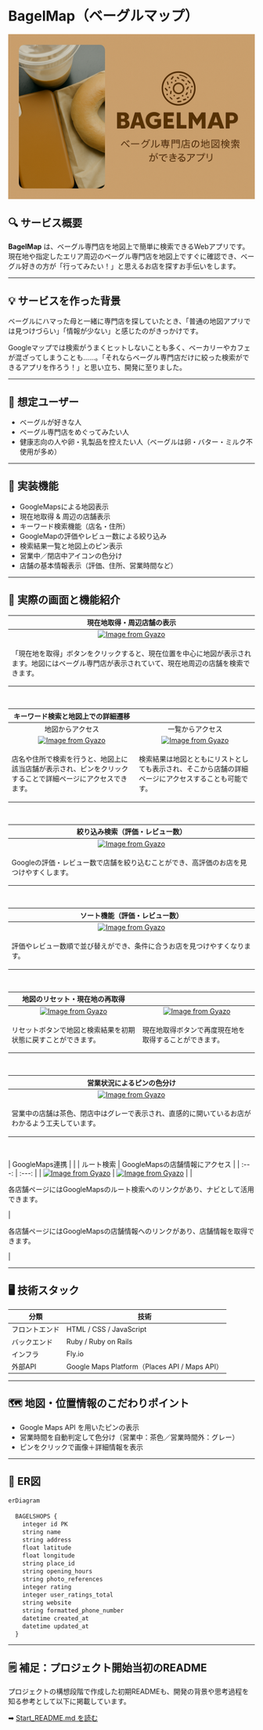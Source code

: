 # BagelMap（ベーグルマップ）

![screenshot](app/assets/images/ogp_bagel.png)

## 🔍 サービス概要

**BagelMap** は、ベーグル専門店を地図上で簡単に検索できるWebアプリです。現在地や指定したエリア周辺のベーグル専門店を地図上ですぐに確認でき、ベーグル好きの方が「行ってみたい！」と思えるお店を探すお手伝いをします。

---

## 💡 サービスを作った背景

ベーグルにハマった母と一緒に専門店を探していたとき、「普通の地図アプリでは見つけづらい」「情報が少ない」と感じたのがきっかけです。

Googleマップでは検索がうまくヒットしないことも多く、ベーカリーやカフェが混ざってしまうことも……。「それならベーグル専門店だけに絞った検索ができるアプリを作ろう！」と思い立ち、開発に至りました。

---

## 👤 想定ユーザー

- ベーグルが好きな人
- ベーグル専門店をめぐってみたい人
- 健康志向の人や卵・乳製品を控えたい人（ベーグルは卵・バター・ミルク不使用が多め）

---

## 🚀 実装機能

- GoogleMapsによる地図表示
- 現在地取得 & 周辺の店舗表示
- キーワード検索機能（店名・住所）
- GoogleMapの評価やレビュー数による絞り込み
- 検索結果一覧と地図上のピン表示
- 営業中／閉店中アイコンの色分け
- 店舗の基本情報表示（評価、住所、営業時間など）

---

## 📸 実際の画面と機能紹介

| 現在地取得・周辺店舗の表示 |
| :---: |
| [![Image from Gyazo](https://i.gyazo.com/f5f38ee2caae966dc8d6c4ff693fc857.gif)](https://gyazo.com/f5f38ee2caae966dc8d6c4ff693fc857) |
| <p align="left">「現在地を取得」ボタンをクリックすると、現在位置を中心に地図が表示されます。地図にはベーグル専門店が表示されていて、現在地周辺の店舗を検索できます。</p> |
<br>

| キーワード検索と地図上での詳細遷移 | |
| :---: | :---: |
| 地図からアクセス | 一覧からアクセス |
| [![Image from Gyazo](https://i.gyazo.com/11c596da2597b82e97a1fd6c67d02b21.gif)](https://gyazo.com/11c596da2597b82e97a1fd6c67d02b21) | [![Image from Gyazo](https://i.gyazo.com/4f98914965942a313ebc9df25f75f1be.gif)](https://gyazo.com/4f98914965942a313ebc9df25f75f1be) |
| <p align="left">店名や住所で検索を行うと、地図上に該当店舗が表示され、ピンをクリックすることで詳細ページにアクセスできます。</p> | <p align="left">検索結果は地図とともにリストとしても表示され、そこから店舗の詳細ページにアクセスすることも可能です。</p> |
<br>

| 絞り込み検索（評価・レビュー数） |
| :---: |
| [![Image from Gyazo](https://i.gyazo.com/308f0a486bc9658fa0083aa5a9dfab80.gif)](https://gyazo.com/308f0a486bc9658fa0083aa5a9dfab80) |
| <p align="left">Googleの評価・レビュー数で店舗を絞り込むことができ、高評価のお店を見つけやすくします。</p> |
<br>

| ソート機能（評価・レビュー数） |
| :---: |
| [![Image from Gyazo](https://i.gyazo.com/d14f7392ddba7c2c3e26a9da8944411f.gif)](https://gyazo.com/d14f7392ddba7c2c3e26a9da8944411f) |
| <p align="left">評価やレビュー数順で並び替えができ、条件に合うお店を見つけやすくなります。</p> |
<br>

| 地図のリセット・現在地の再取得 | |
| :---: | :---: |
| [![Image from Gyazo](https://i.gyazo.com/f0bb213191a137c74720c5b70cc95194.gif)](https://gyazo.com/f0bb213191a137c74720c5b70cc95194) | [![Image from Gyazo](https://i.gyazo.com/bbb43a07783afb675b8bb0ec55c7eefc.gif)](https://gyazo.com/bbb43a07783afb675b8bb0ec55c7eefc) |
| <p align="left">リセットボタンで地図と検索結果を初期状態に戻すことができます。</p> | <p align="left">現在地取得ボタンで再度現在地を取得することができます。</p> |
<br>

| 営業状況によるピンの色分け |
| :---: |
| [![Image from Gyazo](https://i.gyazo.com/eb8e7aae9153e78f86594c1093200eab.gif)](https://gyazo.com/eb8e7aae9153e78f86594c1093200eab) |
| <p align="left">営業中の店舗は茶色、閉店中はグレーで表示され、直感的に開いているお店がわかるよう工夫しています。</p> |
<br>

| GoogleMaps連携 | |
| ルート検索 | GoogleMapsの店舗情報にアクセス |
| :---: | :---: |
| [![Image from Gyazo](https://i.gyazo.com/93223bfb9498627c25ae2947c13d1ca1.gif)](https://gyazo.com/93223bfb9498627c25ae2947c13d1ca1) | [![Image from Gyazo](https://i.gyazo.com/93b7102f695e4a8d27077ea0e1159d5d.gif)](https://gyazo.com/93b7102f695e4a8d27077ea0e1159d5d) |
| <p align="left">各店舗ページにはGoogleMapsのルート検索へのリンクがあり、ナビとして活用できます。</p> | <p align="left">各店舗ページにはGoogleMapsの店舗情報へのリンクがあり、店舗情報を取得できます。</p> |

---

## 🖥 技術スタック

| 分類 | 技術 |
|------|------|
| フロントエンド | HTML / CSS / JavaScript |
| バックエンド | Ruby / Ruby on Rails |
| インフラ | Fly.io |
| 外部API | Google Maps Platform（Places API / Maps API） |

---

## 🗺 地図・位置情報のこだわりポイント

- Google Maps API を用いたピンの表示
- 営業時間を自動判定して色分け（営業中：茶色／営業時間外：グレー）
- ピンをクリックで画像＋詳細情報を表示

---

## 📌 ER図

```mermaid
erDiagram

  BAGELSHOPS {
    integer id PK
    string name
    string address
    float latitude
    float longitude
    string place_id
    string opening_hours
    string photo_references
    integer rating
    integer user_ratings_total
    string website
    string formatted_phone_number
    datetime created_at
    datetime updated_at
  }
```

---

## 🗒 補足：プロジェクト開始当初のREADME

プロジェクトの構想段階で作成した初期READMEも、開発の背景や思考過程を知る参考として以下に掲載しています。

➡ [Start_README.md を読む](./Start_README.md)
